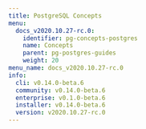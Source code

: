 ```yaml
---
title: PostgreSQL Concepts
menu:
  docs_v2020.10.27-rc.0:
    identifier: pg-concepts-postgres
    name: Concepts
    parent: pg-postgres-guides
    weight: 20
menu_name: docs_v2020.10.27-rc.0
info:
  cli: v0.14.0-beta.6
  community: v0.14.0-beta.6
  enterprise: v0.1.0-beta.6
  installer: v0.14.0-beta.6
  version: v2020.10.27-rc.0
---
```


